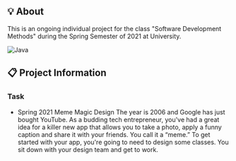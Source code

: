 ## 💡 About

This is an ongoing individual project for the class "Software Development Methods" during the Spring Semester of 2021 at University.

![Java](https://img.shields.io/badge/-Java-blue)

## :clipboard: Project Information
### Task
- Spring 2021 Meme Magic Design
The year is 2006 and Google has just bought YouTube. As a budding tech entrepreneur, you've had a great idea for a killer new app that allows you to take a photo, apply a funny caption and share it with your friends. You call it a “meme.”
To get started with your app, you're going to need to design some classes. You sit down with your design team and get to work.
